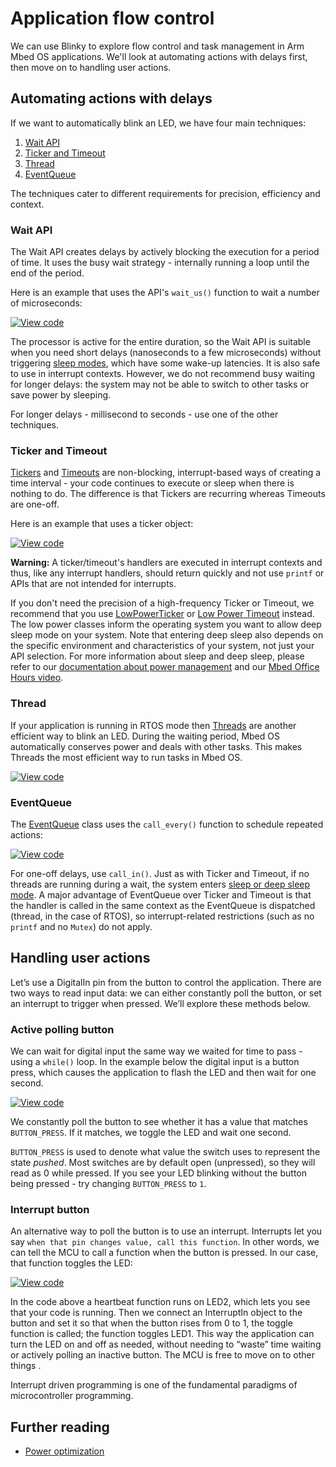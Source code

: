 # Application flow control

We can use Blinky to explore flow control and task management in Arm Mbed OS applications. We'll look at automating actions with delays first, then move on to handling user actions.

## Automating actions with delays

If we want to automatically blink an LED, we have four main techniques:

1. [Wait API](#wait-api)
1. [Ticker and Timeout](#ticker-and-timeout)
1. [Thread](#thread)
1. [EventQueue](#eventqueue)

The techniques cater to different requirements for precision, efficiency and context.

### Wait API

The Wait API creates delays by actively blocking the execution for a period of time. It uses the busy wait strategy - internally running a loop until the end of the period.

Here is an example that uses the API's `wait_us()` function to wait a number of microseconds:

[![View code](https://www.mbed.com/embed/?url=https://github.com/ARMmbed/mbed-os-snippet-Flow-Control-Busy-Wait)](https://github.com/ARMmbed/mbed-os-snippet-Flow-Control-Busy-Wait/blob/v6.1/main.cpp)

The processor is active for the entire duration, so the Wait API is suitable when you need short delays (nanoseconds to a few microseconds) without triggering [sleep modes](../apis/power-management-sleep.html), which have some wake-up latencies. It is also safe to use in interrupt contexts. However, we do not recommend busy waiting for longer delays: the system may not be able to switch to other tasks or save power by sleeping.

For longer delays - millisecond to seconds - use one of the other techniques. 

### Ticker and Timeout

[Tickers](../apis/ticker.html) and [Timeouts](../apis/timeout.html) are non-blocking, interrupt-based ways of creating a time interval - your code continues to execute or sleep when there is nothing to do. The difference is that Tickers are recurring whereas Timeouts are one-off.

Here is an example that uses a ticker object:

[![View code](https://www.mbed.com/embed/?url=https://github.com/ARMmbed/mbed-os-snippet-Flow-Control-Ticker)](https://github.com/ARMmbed/mbed-os-snippet-Flow-Control-Ticker/blob/v6.1/main.cpp)

<span class="warnings"> **Warning:** A ticker/timeout's handlers are executed in interrupt contexts and thus, like any interrupt handlers, should return quickly and not use `printf` or APIs that are not intended for interrupts.</span>

If you don't need the precision of a high-frequency Ticker or Timeout, we recommend that you use [LowPowerTicker](../apis/lowpowerticker.html) or [Low Power Timeout](../apis/lowpowertimeout.html) instead. The low power classes inform the operating system you want to allow deep sleep mode on your system. Note that entering deep sleep also depends on the specific environment and characteristics of your system, not just your API selection. For more information about sleep and deep sleep, please refer to our [documentation about power management](../apis/power-management-sleep.html) and our [Mbed Office Hours video](https://www.youtube.com/watch?v=OFfOlBaegdg&t=12s).

### Thread

If your application is running in RTOS mode then [Threads](../apis/thread.html) are another efficient way to blink an LED. During the waiting period, Mbed OS automatically conserves power and deals with other tasks. This makes Threads the most efficient way to run tasks in Mbed OS.

[![View code](https://www.mbed.com/embed/?url=https://github.com/ARMmbed/mbed-os-snippet-Flow-Control-Thread)](https://github.com/ARMmbed/mbed-os-snippet-Flow-Control-Thread/blob/v6.1/main.cpp)


### EventQueue

The [EventQueue](../apis/eventqueue.html) class uses the `call_every()` function to schedule repeated actions:

[![View code](https://www.mbed.com/embed/?url=https://github.com/ARMmbed/mbed-os-examples-docs_only/blob/master/Tutorials_UsingAPIs/Flow-Control-EventQueue)](https://github.com/ARMmbed/mbed-os-examples-docs_only/blob/master/Tutorials_UsingAPIs/Flow-Control-EventQueue/main.cpp)

For one-off delays, use `call_in()`. Just as with Ticker and Timeout, if no threads are running during a wait, the system enters [sleep or deep sleep mode](../apis/power-management-sleep.html). A major advantage of EventQueue over Ticker and Timeout is that the handler is called in the same context as the EventQueue is dispatched (thread, in the case of RTOS), so interrupt-related restrictions (such as no `printf` and no `Mutex`) do not apply.

## Handling user actions

Let’s use a DigitalIn pin from the button to control the application. There are two ways to read input data: we can either constantly poll the button, or set an interrupt to trigger when pressed. We’ll explore these methods below.

### Active polling button

We can wait for digital input the same way we waited for time to pass - using a `while()` loop. In the example below the digital input is a button press, which causes the application to flash the LED and then wait for one second.

[![View code](https://www.mbed.com/embed/?url=https://github.com/ARMmbed/mbed-os-snippet-Flow-Control-Active-Polling-Button)](https://github.com/ARMmbed/mbed-os-snippet-Flow-Control-Active-Polling-Button/blob/v6.1/main.cpp)

We constantly poll the button to see whether it has a value that matches `BUTTON_PRESS`. If it matches, we toggle the LED and wait one second.

`BUTTON_PRESS` is used to denote what value the switch uses to represent the state *pushed*. Most switches are by default open (unpressed), so they will read as 0 while pressed. If you see your LED blinking without the button being pressed - try changing `BUTTON_PRESS` to `1`.

### Interrupt button

An alternative way to poll the button is to use an interrupt. Interrupts let you say `when that pin changes value, call this function`. In other words, we can tell the MCU to call a function when the button is pressed. In our case, that function toggles the LED:

[![View code](https://www.mbed.com/embed/?url=https://github.com/ARMmbed/mbed-os-snippet-Flow-Control-Interrupt-Button)](https://github.com/ARMmbed/mbed-os-snippet-Flow-Control-Interrupt-Button/blob/v6.1/main.cpp)

In the code above a heartbeat function runs on LED2, which lets you see that your code is running. Then we connect an InterruptIn object to the button and set it so that when the button rises from 0 to 1, the toggle function is called; the function toggles LED1. This way the application can turn the LED on and off as needed, without needing to “waste” time waiting or actively polling an inactive button. The MCU is free to move on to other things .

Interrupt driven programming is one of the fundamental paradigms of microcontroller programming.

## Further reading

- [Power optimization](../apis/platform-concepts.html)
